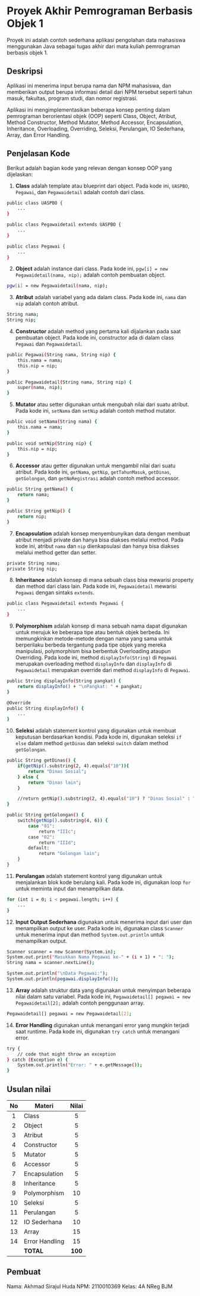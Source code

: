 # Proyek Akhir Pemrograman Berbasis Objek 1

Proyek ini adalah contoh sederhana aplikasi pengolahan data mahasiswa menggunakan Java sebagai tugas akhir dari mata kuliah pemrograman berbasis objek 1.

## Deskripsi

Aplikasi ini menerima input berupa nama dan NPM mahasiswa, dan memberikan output berupa informasi detail dari NPM tersebut seperti tahun masuk, fakultas, program studi, dan nomor registrasi.

Aplikasi ini mengimplementasikan beberapa konsep penting dalam pemrograman berorientasi objek (OOP) seperti Class, Object, Atribut, Method Constructor, Method Mutator, Method Accessor, Encapsulation, Inheritance, Overloading, Overriding, Seleksi, Perulangan, IO Sederhana, Array, dan Error Handling.

## Penjelasan Kode

Berikut adalah bagian kode yang relevan dengan konsep OOP yang dijelaskan:

1. **Class** adalah template atau blueprint dari object. Pada kode ini, `UASPBO`, `Pegawai`, dan `Pegawaidetail` adalah contoh dari class.

```bash
public class UASPBO {
    ...
}

public class Pegawaidetail extends UASPBO {
    ...
}

public class Pegawai {
    ...
}
```

2. **Object** adalah instance dari class. Pada kode ini, `pgw[i] = new Pegawaidetail(nama, nip);` adalah contoh pembuatan object.

```bash
pgw[i] = new Pegawaidetail(nama, nip);
```

3. **Atribut** adalah variabel yang ada dalam class. Pada kode ini, `nama` dan `nip` adalah contoh atribut.

```bash
String nama;
String nip;
```

4. **Constructor** adalah method yang pertama kali dijalankan pada saat pembuatan object. Pada kode ini, constructor ada di dalam class `Pegawai` dan `Pegawaidetail`.

```bash
public Pegawai(String nama, String nip) {
    this.nama = nama;
    this.nip = nip;
}

public Pegawaidetail(String nama, String nip) {
    super(nama, nip);
}
```

5. **Mutator** atau setter digunakan untuk mengubah nilai dari suatu atribut. Pada kode ini, `setNama` dan `setNip` adalah contoh method mutator.

```bash
public void setNama(String nama) {
    this.nama = nama;
}

public void setNip(String nip) {
    this.nip = nip;
}
```

6. **Accessor** atau getter digunakan untuk mengambil nilai dari suatu atribut. Pada kode ini, `getNama`, `getNip`, `getTahunMasuk`, `getDinas`, `getGolongan`, dan `getNoRegistrasi` adalah contoh method accessor.

```bash
public String getNama() {
    return nama;
}

public String getNip() {
    return nip;
}
```

7. **Encapsulation** adalah konsep menyembunyikan data dengan membuat atribut menjadi private dan hanya bisa diakses melalui method. Pada kode ini, atribut `nama` dan `nip` dienkapsulasi dan hanya bisa diakses melalui method getter dan setter.

```bash
private String nama;
private String nip;
```

8. **Inheritance** adalah konsep di mana sebuah class bisa mewarisi property dan method dari class lain. Pada kode ini, `Pegawaidetail` mewarisi `Pegawai` dengan sintaks `extends`.

```bash
public class Pegawaidetail extends Pegawai {
    ...
}
```

9. **Polymorphism** adalah konsep di mana sebuah nama dapat digunakan untuk merujuk ke beberapa tipe atau bentuk objek berbeda. Ini memungkinkan metode-metode dengan nama yang sama untuk berperilaku berbeda tergantung pada tipe objek yang mereka manipulasi, polymorphism bisa berbentuk Overloading ataupun Overriding. Pada kode ini, method `displayInfo(String)` di `Pegawai` merupakan overloading method `displayInfo` dan `displayInfo` di `Pegawaidetail` merupakan override dari method `displayInfo` di `Pegawai`.

```bash
public String displayInfo(String pangkat) {
    return displayInfo() + "\nPangkat: " + pangkat;
}

@Override
public String displayInfo() {
    ...
}
```

10. **Seleksi** adalah statement kontrol yang digunakan untuk membuat keputusan berdasarkan kondisi. Pada kode ini, digunakan seleksi `if else` dalam method `getDinas` dan seleksi `switch` dalam method `getGolongan`.

```bash
public String getDinas() {
    if(getNip().substring(2, 4).equals("10")){
        return "Dinas Sosial";
    } else {
        return "Dinas lain";
    }

    //return getNip().substring(2, 4).equals("10") ? "Dinas Sosial" : "Dinas lain";
}

public String getGolongan() {
    switch(getNip().substring(4, 6)) {
        case "01":
            return "IIIc";
        case "02":
            return "IIId";
        default:
            return "Golongan lain";
    }
}
```

11. **Perulangan** adalah statement kontrol yang digunakan untuk menjalankan blok kode berulang kali. Pada kode ini, digunakan loop `for` untuk meminta input dan menampilkan data.

```bash
for (int i = 0; i < pegawai.length; i++) {
    ...
}
```

12. **Input Output Sederhana** digunakan untuk menerima input dari user dan menampilkan output ke user. Pada kode ini, digunakan class `Scanner` untuk menerima input dan method `System.out.println` untuk menampilkan output.

```bash
Scanner scanner = new Scanner(System.in);
System.out.print("Masukkan Nama Pegawai ke-" + (i + 1) + ": ");
String nama = scanner.nextLine();

System.out.println("\nData Pegawai:");
System.out.println(pegawai.displayInfo());
```

13. **Array** adalah struktur data yang digunakan untuk menyimpan beberapa nilai dalam satu variabel. Pada kode ini, `Pegawaidetail[] pegawai = new Pegawaidetail[2];` adalah contoh penggunaan array.

```bash
Pegawaidetail[] pegawai = new Pegawaidetail[2];
```

14. **Error Handling** digunakan untuk menangani error yang mungkin terjadi saat runtime. Pada kode ini, digunakan `try catch` untuk menangani error.

```bash
try {
    // code that might throw an exception
} catch (Exception e) {
    System.out.println("Error: " + e.getMessage());
}
```

## Usulan nilai

| No  | Materi         |  Nilai  |
| :-: | -------------- | :-----: |
|  1  | Class          |    5    |
|  2  | Object         |    5    |
|  3  | Atribut        |    5    |
|  4  | Constructor    |    5    |
|  5  | Mutator        |    5    |
|  6  | Accessor       |    5    |
|  7  | Encapsulation  |    5    |
|  8  | Inheritance    |    5    |
|  9  | Polymorphism   |   10    |
| 10  | Seleksi        |    5    |
| 11  | Perulangan     |    5    |
| 12  | IO Sederhana   |   10    |
| 13  | Array          |   15    |
| 14  | Error Handling |   15    |
|     | **TOTAL**      | **100** |

## Pembuat

Nama: Akhmad Sirajul Huda
NPM: 2110010369
Kelas: 4A NReg BJM
